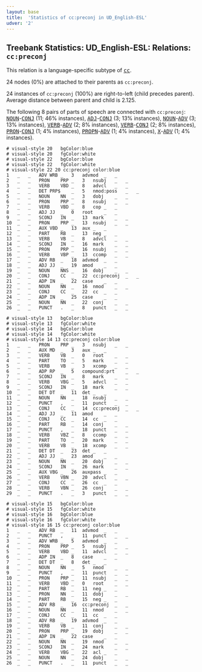 ```yaml
---
layout: base
title:  'Statistics of cc:preconj in UD_English-ESL'
udver: '2'
---
```


## Treebank Statistics: UD_English-ESL: Relations: `cc:preconj`

This relation is a language-specific subtype of <tt><a href="en_esl-dep-cc.html">cc</a></tt>.

24 nodes (0%) are attached to their parents as `cc:preconj`.

24 instances of `cc:preconj` (100%) are right-to-left (child precedes parent).
Average distance between parent and child is 2.125.

The following 8 pairs of parts of speech are connected with `cc:preconj`: <tt><a href="en_esl-pos-NOUN.html">NOUN</a></tt>-<tt><a href="en_esl-pos-CONJ.html">CONJ</a></tt> (11; 46% instances), <tt><a href="en_esl-pos-ADJ.html">ADJ</a></tt>-<tt><a href="en_esl-pos-CONJ.html">CONJ</a></tt> (3; 13% instances), <tt><a href="en_esl-pos-NOUN.html">NOUN</a></tt>-<tt><a href="en_esl-pos-ADV.html">ADV</a></tt> (3; 13% instances), <tt><a href="en_esl-pos-VERB.html">VERB</a></tt>-<tt><a href="en_esl-pos-ADV.html">ADV</a></tt> (2; 8% instances), <tt><a href="en_esl-pos-VERB.html">VERB</a></tt>-<tt><a href="en_esl-pos-CONJ.html">CONJ</a></tt> (2; 8% instances), <tt><a href="en_esl-pos-PRON.html">PRON</a></tt>-<tt><a href="en_esl-pos-CONJ.html">CONJ</a></tt> (1; 4% instances), <tt><a href="en_esl-pos-PROPN.html">PROPN</a></tt>-<tt><a href="en_esl-pos-ADV.html">ADV</a></tt> (1; 4% instances), <tt><a href="en_esl-pos-X.html">X</a></tt>-<tt><a href="en_esl-pos-ADV.html">ADV</a></tt> (1; 4% instances).


~~~ conllu
# visual-style 20	bgColor:blue
# visual-style 20	fgColor:white
# visual-style 22	bgColor:blue
# visual-style 22	fgColor:white
# visual-style 22 20 cc:preconj	color:blue
1	_	_	ADV	WRB	_	3	advmod	_	_
2	_	_	PRON	PRP	_	3	nsubj	_	_
3	_	_	VERB	VBD	_	8	advcl	_	_
4	_	_	DET	PRP$	_	5	nmod:poss	_	_
5	_	_	NOUN	NN	_	3	dobj	_	_
6	_	_	PRON	PRP	_	8	nsubj	_	_
7	_	_	VERB	VBD	_	8	cop	_	_
8	_	_	ADJ	JJ	_	0	root	_	_
9	_	_	SCONJ	IN	_	13	mark	_	_
10	_	_	PRON	PRP	_	13	nsubj	_	_
11	_	_	AUX	VBD	_	13	aux	_	_
12	_	_	PART	RB	_	13	neg	_	_
13	_	_	VERB	VB	_	8	advcl	_	_
14	_	_	SCONJ	IN	_	16	mark	_	_
15	_	_	PRON	PRP	_	16	nsubj	_	_
16	_	_	VERB	VBP	_	13	ccomp	_	_
17	_	_	ADV	RB	_	18	advmod	_	_
18	_	_	ADJ	JJ	_	19	amod	_	_
19	_	_	NOUN	NNS	_	16	dobj	_	_
20	_	_	CONJ	CC	_	22	cc:preconj	_	_
21	_	_	ADP	IN	_	22	case	_	_
22	_	_	NOUN	NN	_	16	nmod	_	_
23	_	_	CONJ	CC	_	22	cc	_	_
24	_	_	ADP	IN	_	25	case	_	_
25	_	_	NOUN	NN	_	22	conj	_	_
26	_	_	PUNCT	.	_	8	punct	_	_

~~~


~~~ conllu
# visual-style 13	bgColor:blue
# visual-style 13	fgColor:white
# visual-style 14	bgColor:blue
# visual-style 14	fgColor:white
# visual-style 14 13 cc:preconj	color:blue
1	_	_	PRON	PRP	_	3	nsubj	_	_
2	_	_	AUX	MD	_	3	aux	_	_
3	_	_	VERB	VB	_	0	root	_	_
4	_	_	PART	TO	_	5	mark	_	_
5	_	_	VERB	VB	_	3	xcomp	_	_
6	_	_	ADP	RP	_	5	compound:prt	_	_
7	_	_	SCONJ	IN	_	8	mark	_	_
8	_	_	VERB	VBG	_	5	advcl	_	_
9	_	_	SCONJ	IN	_	18	mark	_	_
10	_	_	DET	DT	_	11	det	_	_
11	_	_	NOUN	NN	_	18	nsubj	_	_
12	_	_	PUNCT	,	_	11	punct	_	_
13	_	_	CONJ	CC	_	14	cc:preconj	_	_
14	_	_	ADJ	JJ	_	11	amod	_	_
15	_	_	CONJ	CC	_	14	cc	_	_
16	_	_	PART	RB	_	14	conj	_	_
17	_	_	PUNCT	,	_	18	punct	_	_
18	_	_	VERB	VBZ	_	8	ccomp	_	_
19	_	_	PART	TO	_	20	mark	_	_
20	_	_	VERB	VB	_	18	xcomp	_	_
21	_	_	DET	DT	_	23	det	_	_
22	_	_	ADJ	JJ	_	23	amod	_	_
23	_	_	NOUN	NN	_	20	dobj	_	_
24	_	_	SCONJ	IN	_	26	mark	_	_
25	_	_	AUX	VBG	_	26	auxpass	_	_
26	_	_	VERB	VBN	_	20	advcl	_	_
27	_	_	CONJ	CC	_	26	cc	_	_
28	_	_	VERB	VBN	_	26	conj	_	_
29	_	_	PUNCT	.	_	3	punct	_	_

~~~


~~~ conllu
# visual-style 15	bgColor:blue
# visual-style 15	fgColor:white
# visual-style 16	bgColor:blue
# visual-style 16	fgColor:white
# visual-style 16 15 cc:preconj	color:blue
1	_	_	ADV	RB	_	11	advmod	_	_
2	_	_	PUNCT	,	_	11	punct	_	_
3	_	_	ADV	WRB	_	5	advmod	_	_
4	_	_	PRON	PRP	_	5	nsubj	_	_
5	_	_	VERB	VBD	_	11	advcl	_	_
6	_	_	ADP	IN	_	8	case	_	_
7	_	_	DET	DT	_	8	det	_	_
8	_	_	NOUN	NN	_	5	nmod	_	_
9	_	_	PUNCT	,	_	11	punct	_	_
10	_	_	PRON	PRP	_	11	nsubj	_	_
11	_	_	VERB	VBD	_	0	root	_	_
12	_	_	PART	RB	_	11	neg	_	_
13	_	_	PRON	NN	_	11	dobj	_	_
14	_	_	PART	RB	_	15	neg	_	_
15	_	_	ADV	RB	_	16	cc:preconj	_	_
16	_	_	NOUN	NN	_	11	nmod	_	_
17	_	_	CONJ	CC	_	11	cc	_	_
18	_	_	ADV	RB	_	19	advmod	_	_
19	_	_	VERB	VB	_	11	conj	_	_
20	_	_	PRON	PRP	_	19	dobj	_	_
21	_	_	ADP	IN	_	22	case	_	_
22	_	_	NOUN	NN	_	19	nmod	_	_
23	_	_	SCONJ	IN	_	24	mark	_	_
24	_	_	VERB	VBG	_	22	acl	_	_
25	_	_	NOUN	NN	_	24	dobj	_	_
26	_	_	PUNCT	.	_	11	punct	_	_

~~~



